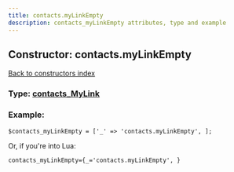 ```yaml
---
title: contacts.myLinkEmpty
description: contacts_myLinkEmpty attributes, type and example
---
```

## Constructor: contacts.myLinkEmpty  
[Back to constructors index](index.md)






### Type: [contacts\_MyLink](../types/contacts_MyLink.md)


### Example:

```
$contacts_myLinkEmpty = ['_' => 'contacts.myLinkEmpty', ];
```  

Or, if you're into Lua:  


```
contacts_myLinkEmpty={_='contacts.myLinkEmpty', }

```


